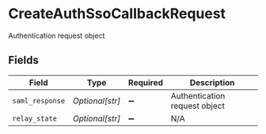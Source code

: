 # CreateAuthSsoCallbackRequest

Authentication request object


## Fields

| Field                         | Type                          | Required                      | Description                   |
| ----------------------------- | ----------------------------- | ----------------------------- | ----------------------------- |
| `saml_response`               | *Optional[str]*               | :heavy_minus_sign:            | Authentication request object |
| `relay_state`                 | *Optional[str]*               | :heavy_minus_sign:            | N/A                           |